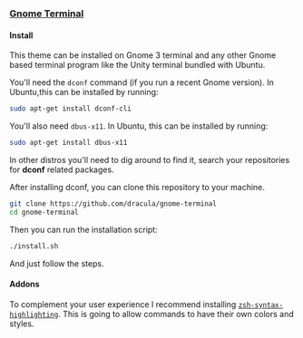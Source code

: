 ### [Gnome Terminal](https://wiki.gnome.org/Apps/Terminal)

#### Install

This theme can be installed on Gnome 3 terminal and any other Gnome based terminal program like the Unity terminal bundled with Ubuntu.

You'll need the `dconf` command (if you run a recent Gnome version). In Ubuntu,this can be installed by running:

```bash
sudo apt-get install dconf-cli
```

You'll also need `dbus-x11`. In Ubuntu, this can be installed by running: 

```bash
sudo apt-get install dbus-x11
```

In other distros you'll need to dig around to find it, search your repositories for **dconf** related packages.

After installing dconf, you can clone this repository to your machine.

```bash
git clone https://github.com/dracula/gnome-terminal
cd gnome-terminal
```

Then you can run the installation script:

```bash
./install.sh
```

And just follow the steps.

#### Addons

To complement your user experience I recommend installing [`zsh-syntax-highlighting`](https://github.com/zsh-users/zsh-syntax-highlighting/blob/master/INSTALL.md). This is going to allow commands to have their own colors and styles.
